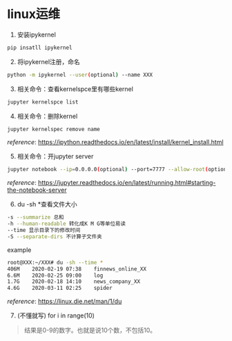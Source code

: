 # linux运维

1. 安装ipykernel

```bash
pip insatll ipykernel
```

2. 将ipykernel注册，命名

```bash
python -m ipykernel --user(optional) --name XXX
```

3. 相关命令：查看kernelspce里有哪些kernel

```bash
jupyter kernelspce list
```

4. 相关命令：删除kernel

```bash
jupyter kernelspec remove name
```

*reference*: https://ipython.readthedocs.io/en/latest/install/kernel_install.html

5. 相关命令：开jupyter server

```bash
jupyter notebook --ip=0.0.0.0(optional) --port=7777 --allow-root(optional) --no-browser
```

*reference*: https://jupyter.readthedocs.io/en/latest/running.html#starting-the-notebook-server

6. du -sh *查看文件大小

```bash
-s --summarize 总和
-h --human-readable 转化成K M G等单位易读
--time 显示目录下的修改时间
-S --separate-dirs 不计算子文件夹
```
example

```bash
root@XXX:~/XXX# du -sh --time *
406M	2020-02-19 07:38	finnews_online_XX
6.6M	2020-02-25 09:00	log
1.7G	2020-02-18 14:10	news_company_XX
4.6G	2020-03-11 02:25	spider
```

*reference*: https://linux.die.net/man/1/du

7. (不懂就写) for i in range(10)

> 结果是0-9的数字。也就是说10个数，不包括10。

